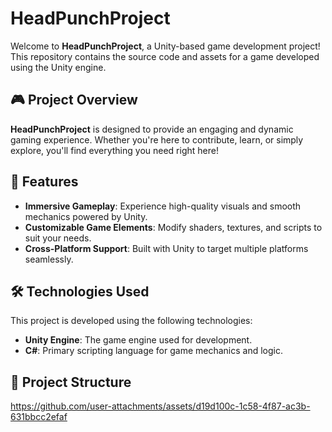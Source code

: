 # HeadPunchProject

Welcome to **HeadPunchProject**, a Unity-based game development project! This repository contains the source code and assets for a game developed using the Unity engine.

## 🎮 Project Overview

**HeadPunchProject** is designed to provide an engaging and dynamic gaming experience. Whether you're here to contribute, learn, or simply explore, you'll find everything you need right here!

## 🚀 Features

- **Immersive Gameplay**: Experience high-quality visuals and smooth mechanics powered by Unity.
- **Customizable Game Elements**: Modify shaders, textures, and scripts to suit your needs.
- **Cross-Platform Support**: Built with Unity to target multiple platforms seamlessly.

## 🛠️ Technologies Used

This project is developed using the following technologies:
- **Unity Engine**: The game engine used for development.
- **C#**: Primary scripting language for game mechanics and logic.

## 📂 Project Structure


https://github.com/user-attachments/assets/d19d100c-1c58-4f87-ac3b-631bbcc2efaf


